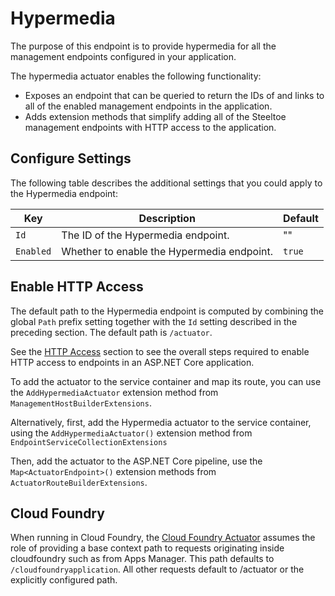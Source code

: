 # Hypermedia

The purpose of this endpoint is to provide hypermedia for all the management endpoints configured in your application.

The hypermedia actuator enables the following functionality:

* Exposes an endpoint that can be queried to return the IDs of and links to all of the enabled management endpoints in the application.
* Adds extension methods that simplify adding all of the Steeltoe management endpoints with HTTP access to the application.

## Configure Settings

The following table describes the additional settings that you could apply to the Hypermedia endpoint:

| Key | Description | Default |
| --- | --- | --- |
| `Id` | The ID of the Hypermedia endpoint. | "" |
| `Enabled` | Whether to enable the Hypermedia endpoint. | `true` |


## Enable HTTP Access

The default path to the Hypermedia endpoint is computed by combining the global `Path` prefix setting together with the `Id` setting described in the preceding section. The default path is `/actuator`.

See the [HTTP Access](/docs/3/management/using-endpoints#http-access) section to see the overall steps required to enable HTTP access to endpoints in an ASP.NET Core application.

To add the actuator to the service container and map its route, you can use the `AddHypermediaActuator` extension method from `ManagementHostBuilderExtensions`.

Alternatively, first, add the Hypermedia actuator to the service container, using the `AddHypermediaActuator()` extension method from `EndpointServiceCollectionExtensions`

Then, add the actuator to the ASP.NET Core pipeline, use the `Map<ActuatorEndpoint>()`  extension methods from `ActuatorRouteBuilderExtensions`.

## Cloud Foundry

When running in Cloud Foundry, the [Cloud Foundry Actuator](/docs/3/management/cloud-foundry) assumes the role of providing a base context path to requests originating inside cloudfoundry such as from Apps Manager. This path defaults to `/cloudfoundryapplication`. All other requests default to /actuator or the explicitly configured path.
